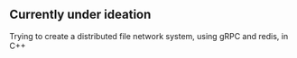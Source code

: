 ## Currently under ideation
Trying to create a distributed file network system, using gRPC and redis, in C++

